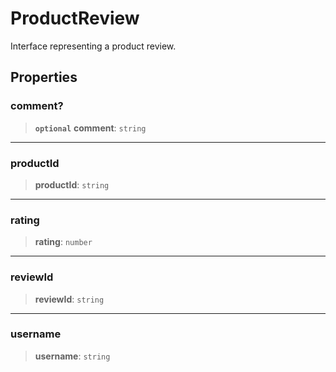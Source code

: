 # ProductReview

Interface representing a product review.

## Properties

### comment?

> **`optional`** **comment**: `string`

***

### productId

> **productId**: `string`

***

### rating

> **rating**: `number`

***

### reviewId

> **reviewId**: `string`

***

### username

> **username**: `string`
